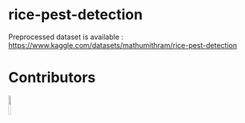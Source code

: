 # rice-pest-detection

Preprocessed dataset is available : https://www.kaggle.com/datasets/mathumithram/rice-pest-detection 

# Contributors

<a href="https://github.com/MMathumithra">
  <img src="https://avatars.githubusercontent.com/u/117017262?v=4" width="10%" height="10%"/>
</a>



